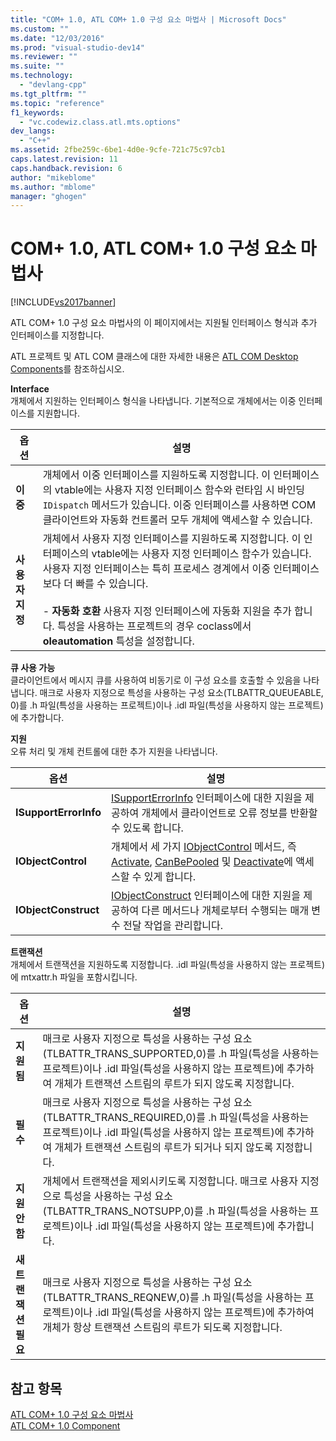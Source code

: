 ```yaml
---
title: "COM+ 1.0, ATL COM+ 1.0 구성 요소 마법사 | Microsoft Docs"
ms.custom: ""
ms.date: "12/03/2016"
ms.prod: "visual-studio-dev14"
ms.reviewer: ""
ms.suite: ""
ms.technology: 
  - "devlang-cpp"
ms.tgt_pltfrm: ""
ms.topic: "reference"
f1_keywords: 
  - "vc.codewiz.class.atl.mts.options"
dev_langs: 
  - "C++"
ms.assetid: 2fbe259c-6be1-4d0e-9cfe-721c75c97cb1
caps.latest.revision: 11
caps.handback.revision: 6
author: "mikeblome"
ms.author: "mblome"
manager: "ghogen"
---
```

# COM+ 1.0, ATL COM+ 1.0 구성 요소 마법사
[!INCLUDE[vs2017banner](../../assembler/inline/includes/vs2017banner.md)]

ATL COM\+ 1.0 구성 요소 마법사의 이 페이지에서는 지원될 인터페이스 형식과 추가 인터페이스를 지정합니다.  
  
 ATL 프로젝트 및 ATL COM 클래스에 대한 자세한 내용은 [ATL COM Desktop Components](../../atl/atl-com-desktop-components.md)를 참조하십시오.  
  
 **Interface**  
 개체에서 지원하는 인터페이스 형식을 나타냅니다.  기본적으로 개체에서는 이중 인터페이스를 지원합니다.  
  
|옵션|설명|  
|--------|--------|  
|**이중**|개체에서 이중 인터페이스를 지원하도록 지정합니다. 이 인터페이스의 vtable에는 사용자 지정 인터페이스 함수와 런타임 시 바인딩 `IDispatch` 메서드가 있습니다.  이중 인터페이스를 사용하면 COM 클라이언트와 자동화 컨트롤러 모두 개체에 액세스할 수 있습니다.|  
|**사용자 지정**|개체에서 사용자 지정 인터페이스를 지원하도록 지정합니다. 이 인터페이스의 vtable에는 사용자 지정 인터페이스 함수가 있습니다.  사용자 지정 인터페이스는 특히 프로세스 경계에서 이중 인터페이스보다 더 빠를 수 있습니다.<br /><br /> -   **자동화 호환** 사용자 지정 인터페이스에 자동화 지원을 추가 합니다.  특성을 사용하는 프로젝트의 경우 coclass에서 **oleautomation** 특성을 설정합니다.|  
  
 **큐 사용 가능**  
 클라이언트에서 메시지 큐를 사용하여 비동기로 이 구성 요소를 호출할 수 있음을 나타냅니다.  매크로 사용자 지정으로 특성을 사용하는 구성 요소\(TLBATTR\_QUEUEABLE, 0\)를 .h 파일\(특성을 사용하는 프로젝트\)이나 .idl 파일\(특성을 사용하지 않는 프로젝트\)에 추가합니다.  
  
 **지원**  
 오류 처리 및 개체 컨트롤에 대한 추가 지원을 나타냅니다.  
  
|옵션|설명|  
|--------|--------|  
|**ISupportErrorInfo**|[ISupportErrorInfo](../../atl/reference/isupporterrorinfoimpl-class.md) 인터페이스에 대한 지원을 제공하여 개체에서 클라이언트로 오류 정보를 반환할 수 있도록 합니다.|  
|**IObjectControl**|개체에서 세 가지 [IObjectControl](http://msdn.microsoft.com/library/windows/desktop/ms686474) 메서드, 즉 [Activate](http://msdn.microsoft.com/library/windows/desktop/ms681303), [CanBePooled](http://msdn.microsoft.com/library/windows/desktop/ms684322) 및 [Deactivate](http://msdn.microsoft.com/library/windows/desktop/ms687094)에 액세스할 수 있게 합니다.|  
|**IObjectConstruct**|[IObjectConstruct](http://msdn.microsoft.com/library/windows/desktop/ms680583) 인터페이스에 대한 지원을 제공하여 다른 메서드나 개체로부터 수행되는 매개 변수 전달 작업을 관리합니다.|  
  
 **트랜잭션**  
 개체에서 트랜잭션을 지원하도록 지정합니다.  .idl 파일\(특성을 사용하지 않는 프로젝트\)에 mtxattr.h 파일을 포함시킵니다.  
  
|옵션|설명|  
|--------|--------|  
|**지원됨**|매크로 사용자 지정으로 특성을 사용하는 구성 요소\(TLBATTR\_TRANS\_SUPPORTED,0\)를 .h 파일\(특성을 사용하는 프로젝트\)이나 .idl 파일\(특성을 사용하지 않는 프로젝트\)에 추가하여 개체가 트랜잭션 스트림의 루트가 되지 않도록 지정합니다.|  
|**필수**|매크로 사용자 지정으로 특성을 사용하는 구성 요소\(TLBATTR\_TRANS\_REQUIRED,0\)를 .h 파일\(특성을 사용하는 프로젝트\)이나 .idl 파일\(특성을 사용하지 않는 프로젝트\)에 추가하여 개체가 트랜잭션 스트림의 루트가 되거나 되지 않도록 지정합니다.|  
|**지원 안 함**|개체에서 트랜잭션을 제외시키도록 지정합니다.  매크로 사용자 지정으로 특성을 사용하는 구성 요소\(TLBATTR\_TRANS\_NOTSUPP,0\)를 .h 파일\(특성을 사용하는 프로젝트\)이나 .idl 파일\(특성을 사용하지 않는 프로젝트\)에 추가합니다.|  
|**새 트랜잭션 필요**|매크로 사용자 지정으로 특성을 사용하는 구성 요소\(TLBATTR\_TRANS\_REQNEW,0\)를 .h 파일\(특성을 사용하는 프로젝트\)이나 .idl 파일\(특성을 사용하지 않는 프로젝트\)에 추가하여 개체가 항상 트랜잭션 스트림의 루트가 되도록 지정합니다.|  
  
## 참고 항목  
 [ATL COM\+ 1.0 구성 요소 마법사](../../atl/reference/atl-com-plus-1-0-component-wizard.md)   
 [ATL COM\+ 1.0 Component](../../atl/reference/adding-an-atl-com-plus-1-0-component.md)